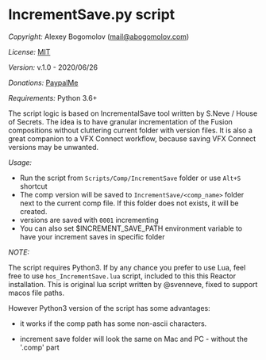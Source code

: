 # IncrementSave.py script

_Copyright:_ Alexey Bogomolov (mail@abogomolov.com)

_License:_ [MIT](https://mit-license.org/)

_Version:_ v.1.0 - 2020/06/26

_Donations:_ [PaypalMe](https://paypal.me/aabogomolov/10usd)

_Requirements:_ Python 3.6+

The script logic is based on IncrementalSave tool written by S.Neve / House of Secrets. The idea is to have granular incrementation of the Fusion compositions without cluttering current folder with version files. It is also a great companion to a VFX Connect workflow, because saving VFX Connect versions may be unwanted.

_Usage:_

* Run the script from `Scripts/Comp/IncrementSave` folder or use `Alt+S` shortcut
* The comp version will be saved to  `IncrementSave/<comp_name>` folder next to the current comp file. If this folder does not exists, it will be created.
* versions are saved with `0001` incrementing
* You can also set $INCREMENT_SAVE_PATH environment variable to have your increment saves in specific folder

_NOTE:_

The script requires Python3. If by any chance you prefer to use Lua, feel free to use `hos_IncrementSave.lua` script, included to this this Reactor installation. This is original lua script written by @svenneve, fixed to support macos file paths. 

However Python3 version of the script has some advantages: 

* it works if the comp path has some non-ascii characters.

* increment save folder will look the same on Mac and PC - without the '.comp' part